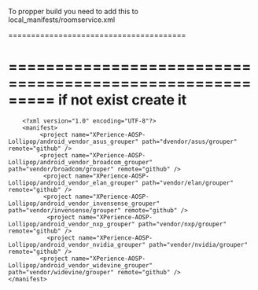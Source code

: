 To propper build you need to add this to <br>
local_manifests/roomservice.xml

=======================================
        <project name="XPerience-AOSP-Lollipop/android_vendor_asus_grouper" path="dvendor/asus/grouper" remote="github" />
        <project name="XPerience-AOSP-Lollipop/android_vendor_broadcom_grouper" path="vendor/broadcom/grouper" remote="github" />
        <project name="XPerience-AOSP-Lollipop/android_vendor_elan_grouper" path="vendor/elan/grouper" remote="github" />
        <project name="XPerience-AOSP-Lollipop/android_vendor_invensense_grouper" path="vendor/invensense/grouper" remote="github" />
        <project name="XPerience-AOSP-Lollipop/android_vendor_nxp_grouper" path="vendor/nxp/grouper" remote="github" />
        <project name="XPerience-AOSP-Lollipop/android_vendor_nvidia_grouper" path="vendor/nvidia/grouper" remote="github" />
        <project name="XPerience-AOSP-Lollipop/android_vendor_widevine_grouper" path="vendor/widevine/grouper" remote="github" />

=========================================================
if not exist create it
=========================================================

        <?xml version="1.0" encoding="UTF-8"?>
        <manifest>
             <project name="XPerience-AOSP-Lollipop/android_vendor_asus_grouper" path="dvendor/asus/grouper" remote="github" />
             <project name="XPerience-AOSP-Lollipop/android_vendor_broadcom_grouper" path="vendor/broadcom/grouper" remote="github" />
              <project name="XPerience-AOSP-Lollipop/android_vendor_elan_grouper" path="vendor/elan/grouper" remote="github" />
              <project name="XPerience-AOSP-Lollipop/android_vendor_invensense_grouper" path="vendor/invensense/grouper" remote="github" />
               <project name="XPerience-AOSP-Lollipop/android_vendor_nxp_grouper" path="vendor/nxp/grouper" remote="github" />
               <project name="XPerience-AOSP-Lollipop/android_vendor_nvidia_grouper" path="vendor/nvidia/grouper" remote="github" />
             <project name="XPerience-AOSP-Lollipop/android_vendor_widevine_grouper" path="vendor/widevine/grouper" remote="github" />
    </manifest>
